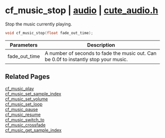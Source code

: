 # cf_music_stop | [audio](https://github.com/RandyGaul/cute_framework/blob/master/docs/audio/README.md) | [cute_audio.h](https://github.com/RandyGaul/cute_framework/blob/master/include/cute_audio.h)

Stop the music currently playing.

```cpp
void cf_music_stop(float fade_out_time);
```

Parameters | Description
--- | ---
fade_out_time | A number of seconds to fade the music out. Can be 0.0f to instantly stop your music.

## Related Pages

[cf_music_play](https://github.com/RandyGaul/cute_framework/blob/master/docs/audio/cf_music_play.md)  
[cf_music_set_sample_index](https://github.com/RandyGaul/cute_framework/blob/master/docs/audio/cf_music_set_sample_index.md)  
[cf_music_set_volume](https://github.com/RandyGaul/cute_framework/blob/master/docs/audio/cf_music_set_volume.md)  
[cf_music_set_loop](https://github.com/RandyGaul/cute_framework/blob/master/docs/audio/cf_music_set_loop.md)  
[cf_music_pause](https://github.com/RandyGaul/cute_framework/blob/master/docs/audio/cf_music_pause.md)  
[cf_music_resume](https://github.com/RandyGaul/cute_framework/blob/master/docs/audio/cf_music_resume.md)  
[cf_music_switch_to](https://github.com/RandyGaul/cute_framework/blob/master/docs/audio/cf_music_switch_to.md)  
[cf_music_crossfade](https://github.com/RandyGaul/cute_framework/blob/master/docs/audio/cf_music_crossfade.md)  
[cf_music_get_sample_index](https://github.com/RandyGaul/cute_framework/blob/master/docs/audio/cf_music_get_sample_index.md)  
